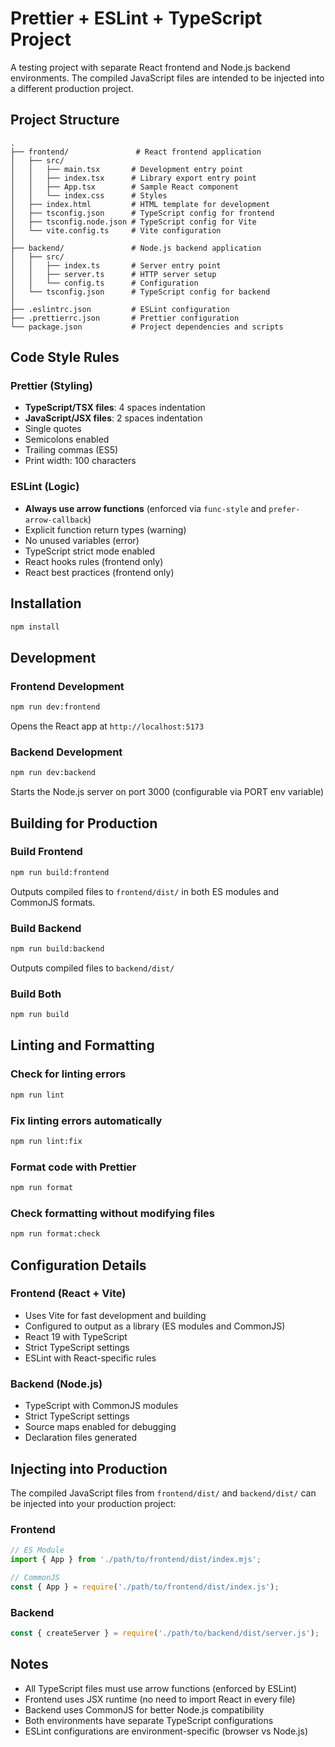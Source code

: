 # Prettier + ESLint + TypeScript Project

A testing project with separate React frontend and Node.js backend environments. The compiled JavaScript files are intended to be injected into a different production project.

## Project Structure

```
.
├── frontend/               # React frontend application
│   ├── src/
│   │   ├── main.tsx       # Development entry point
│   │   ├── index.tsx      # Library export entry point
│   │   ├── App.tsx        # Sample React component
│   │   └── index.css      # Styles
│   ├── index.html         # HTML template for development
│   ├── tsconfig.json      # TypeScript config for frontend
│   ├── tsconfig.node.json # TypeScript config for Vite
│   └── vite.config.ts     # Vite configuration
│
├── backend/               # Node.js backend application
│   ├── src/
│   │   ├── index.ts       # Server entry point
│   │   ├── server.ts      # HTTP server setup
│   │   └── config.ts      # Configuration
│   └── tsconfig.json      # TypeScript config for backend
│
├── .eslintrc.json         # ESLint configuration
├── .prettierrc.json       # Prettier configuration
└── package.json           # Project dependencies and scripts
```

## Code Style Rules

### Prettier (Styling)

- **TypeScript/TSX files**: 4 spaces indentation
- **JavaScript/JSX files**: 2 spaces indentation
- Single quotes
- Semicolons enabled
- Trailing commas (ES5)
- Print width: 100 characters

### ESLint (Logic)

- **Always use arrow functions** (enforced via `func-style` and `prefer-arrow-callback`)
- Explicit function return types (warning)
- No unused variables (error)
- TypeScript strict mode enabled
- React hooks rules (frontend only)
- React best practices (frontend only)

## Installation

```bash
npm install
```

## Development

### Frontend Development

```bash
npm run dev:frontend
```

Opens the React app at `http://localhost:5173`

### Backend Development

```bash
npm run dev:backend
```

Starts the Node.js server on port 3000 (configurable via PORT env variable)

## Building for Production

### Build Frontend

```bash
npm run build:frontend
```

Outputs compiled files to `frontend/dist/` in both ES modules and CommonJS formats.

### Build Backend

```bash
npm run build:backend
```

Outputs compiled files to `backend/dist/`

### Build Both

```bash
npm run build
```

## Linting and Formatting

### Check for linting errors

```bash
npm run lint
```

### Fix linting errors automatically

```bash
npm run lint:fix
```

### Format code with Prettier

```bash
npm run format
```

### Check formatting without modifying files

```bash
npm run format:check
```

## Configuration Details

### Frontend (React + Vite)

- Uses Vite for fast development and building
- Configured to output as a library (ES modules and CommonJS)
- React 19 with TypeScript
- Strict TypeScript settings
- ESLint with React-specific rules

### Backend (Node.js)

- TypeScript with CommonJS modules
- Strict TypeScript settings
- Source maps enabled for debugging
- Declaration files generated

## Injecting into Production

The compiled JavaScript files from `frontend/dist/` and `backend/dist/` can be injected into your production project:

### Frontend

```javascript
// ES Module
import { App } from './path/to/frontend/dist/index.mjs';

// CommonJS
const { App } = require('./path/to/frontend/dist/index.js');
```

### Backend

```javascript
const { createServer } = require('./path/to/backend/dist/server.js');
```

## Notes

- All TypeScript files must use arrow functions (enforced by ESLint)
- Frontend uses JSX runtime (no need to import React in every file)
- Backend uses CommonJS for better Node.js compatibility
- Both environments have separate TypeScript configurations
- ESLint configurations are environment-specific (browser vs Node.js)
